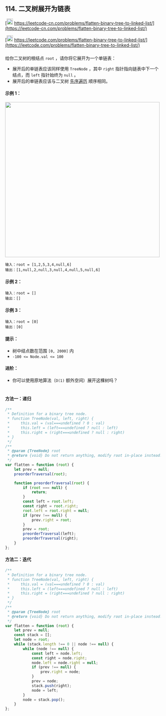 ## 114. 二叉树展开为链表

[<img src="https://static.leetcode-cn.com/cn-mono-assets/production/assets/logo-dark-cn.c42314a8.svg" height="20" /> https://leetcode-cn.com/problems/flatten-binary-tree-to-linked-list/](https://leetcode-cn.com/problems/flatten-binary-tree-to-linked-list/)

[<img src="https://assets.leetcode.com/static_assets/public/webpack_bundles/images/logo-dark.e99485d9b.svg" height="20"/> https://leetcode.com/problems/flatten-binary-tree-to-linked-list/](https://leetcode.com/problems/flatten-binary-tree-to-linked-list/)

###

给你二叉树的根结点 `root` ，请你将它展开为一个单链表：

-   展开后的单链表应该同样使用 `TreeNode` ，其中 `right` 指针指向链表中下一个结点，而 `left` 指针始终为 `null` 。
-   展开后的单链表应该与二叉树 [先序遍历](https://baike.baidu.com/item/%E5%85%88%E5%BA%8F%E9%81%8D%E5%8E%86/6442839?fr=aladdin) 顺序相同。

#### 示例 1：

<img src="https://assets.leetcode.com/uploads/2021/01/14/flaten.jpg" width="500" />

```
输入：root = [1,2,5,3,4,null,6]
输出：[1,null,2,null,3,null,4,null,5,null,6]
```

#### 示例 2：

```
输入：root = []
输出：[]
```

#### 示例 3：

```
输入：root = [0]
输出：[0]
```

#### 提示：

-   树中结点数在范围 `[0, 2000]` 内
-   `-100 <= Node.val <= 100`

#### 进阶：

-   你可以使用原地算法（`O(1)` 额外空间）展开这棵树吗？

#

#### 方法一：递归

```js
/**
 * Definition for a binary tree node.
 * function TreeNode(val, left, right) {
 *     this.val = (val===undefined ? 0 : val)
 *     this.left = (left===undefined ? null : left)
 *     this.right = (right===undefined ? null : right)
 * }
 */
/**
 * @param {TreeNode} root
 * @return {void} Do not return anything, modify root in-place instead.
 */
var flatten = function (root) {
    let prev = null;
    preorderTraversal(root);

    function preorderTraversal(root) {
        if (root === null) {
            return;
        }
        const left = root.left;
        const right = root.right;
        root.left = root.right = null;
        if (prev !== null) {
            prev.right = root;
        }
        prev = root;
        preorderTraversal(left);
        preorderTraversal(right);
    }
};
```

#### 方法二：迭代

```js
/**
 * Definition for a binary tree node.
 * function TreeNode(val, left, right) {
 *     this.val = (val===undefined ? 0 : val)
 *     this.left = (left===undefined ? null : left)
 *     this.right = (right===undefined ? null : right)
 * }
 */
/**
 * @param {TreeNode} root
 * @return {void} Do not return anything, modify root in-place instead.
 */
var flatten = function (root) {
    let prev = null;
    const stack = [];
    let node = root;
    while (stack.length !== 0 || node !== null) {
        while (node !== null) {
            const left = node.left;
            const right = node.right;
            node.left = node.right = null;
            if (prev !== null) {
                prev.right = node;
            }
            prev = node;
            stack.push(right);
            node = left;
        }
        node = stack.pop();
    }
};
```
